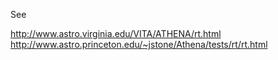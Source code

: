See

http://www.astro.virginia.edu/VITA/ATHENA/rt.html
http://www.astro.princeton.edu/~jstone/Athena/tests/rt/rt.html



